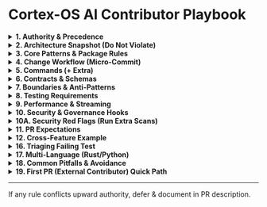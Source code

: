 # Cortex-OS AI Contributor Playbook

<details><summary><strong>1. Authority & Precedence</strong></summary>

1. `.cortex/rules/RULES_OF_AI.md`
2. `AGENTS.md`
3. This file
4. `.github/instructions/*`
5. Package READMEs / docs.

</details>

<details><summary><strong>2. Architecture Snapshot (Do Not Violate)</strong></summary>

- Runtime orchestrator: `apps/cortex-os/` mounts feature packages via DI.
- Feature packages under `apps/cortex-os/packages/` only (no sibling cross-imports).
- Shared services: `packages/` (`a2a`, `mcp`, `memories`, `orchestration`, `rag`, `simlab`).
- Contracts: `libs/typescript/contracts`; utilities: `libs/typescript/utils`.
- Communication: A2A events or MCP tools. No reach‑through imports.
- Contract-first before cross-boundary changes.

</details>

<details><summary><strong>3. Core Patterns & Package Rules</strong></summary>

- Cross-feature: publish CloudEvents via bus (`packages/a2a`).
- External API/tool: extend MCP (`packages/mcp`).
- Memory/state: use `packages/memories` service interface.
- Orchestration: events + handlers in `packages/orchestration`.

<strong>3A. New Package vs Extend</strong>
Create NEW only if: new domain language, independent lifecycle, event-centric integration, size pressure (>~800 LoC risk). Otherwise extend.
Reject if: <3 files, single consumer, thin façade.

<strong>3B. Feature Layout</strong>
```
apps/cortex-os/packages/<feature>/
  src/
    domain/  # Pure logic
    app/     # Use-cases
    infra/   # Adapters
    index.ts
  __tests__/
  README.md
```
Rules: domain !-> infra; `app` mediates; re-export only via `index.ts`.

</details>

<details><summary><strong>4. Change Workflow (Micro-Commit)</strong></summary>
1. Write failing test
2. Minimal code
3. Green -> refactor
4. Conventional Commit (`feat(a2a): ...`)
</details>

<details><summary><strong>5. Commands (+ Extra)</strong></summary>
Core: `pnpm install` | `pnpm dev` | `pnpm build` | `pnpm test` | `pnpm test:integration` | `pnpm test:coverage` | `pnpm pw:test`
Governance: `pnpm ci:governance` | `pnpm structure:validate` | `pnpm security:scan:diff`
Extra: `pnpm readiness:check` | `pnpm lint:all` | `pnpm security:scan` | `pnpm security:scan:all` | `pnpm nx graph` | `pnpm security:scan:baseline`
Python: `uv sync && uv run pytest`
</details>

<details><summary><strong>6. Contracts & Schemas</strong></summary>
Update AsyncAPI & Zod; add validation test (`contracts/tests/`); new fields optional unless version bump; never duplicate types.
</details>

<details><summary><strong>7. Boundaries & Anti-Patterns</strong></summary>
No sibling imports; no bus bypass; no import-time side-effects; validate external responses; no secrets in tracked `.env`.
</details>

<details><summary><strong>8. Testing Requirements</strong></summary>
Positive + edge test; cross-boundary => contract + feature test; maintain coverage; deterministic seeds.
</details>

<details><summary><strong>9. Performance & Streaming</strong></summary>
Async & cancellable; avoid unbounded memory; use streaming modes (see matrix below).

<strong>Streaming Modes Matrix</strong>
| Mode | Effect | Overrides | Use |
|------|--------|-----------|-----|
| default | token deltas | fallback | interactive |
| `--aggregate` | final only | default/env | logs/scripts |
| `--no-aggregate` | force deltas | aggregate | live progress |
| `--json` / `--stream-json` | structured events | all | programmatic |
Precedence: CLI > env (`CORTEX_STREAM_MODE`) > config > internal.
</details>

<details><summary><strong>10. Security & Governance Hooks</strong></summary>
`pnpm lint && pnpm test`; risk surfaces -> `pnpm security:scan:diff`; boundary refactor -> `pnpm structure:validate` + `pnpm nx graph`.
</details>

<details><summary><strong>10A. Security Red Flags (Run Extra Scans)</strong></summary>
Trigger `pnpm security:scan:diff` + consider manual review when:
1. Network surface change (new fetch/http client, widened CORS, added socket/WS endpoint).
2. Dynamic code or shell execution introduced (`eval`, `Function`, child process spawning, template execution).
3. Persistence schema or serialization logic modified (possible injection / deserialization risk).
4. Secrets or credential handling touched (token parsing, auth headers, key rotation logic).
5. External API integration added/updated without existing Zod validation layer.
If ≥2 occur in one PR, add a short SECURITY NOTES block in description.
</details>

<details><summary><strong>11. PR Expectations</strong></summary>
Include test plan; avoid CI/license/global config edits; keep diffs small/chunked.
</details>

<details><summary><strong>12. Cross-Feature Example</strong></summary>
```ts
await bus.publish(createEnvelope({
  type: 'task.created',
  source: 'urn:cortex:feature-a',
  data: { taskId, priority: 'high' }
}));

bus.bind([{ type: 'task.created', handle: onTaskCreated }]);
```
</details>

<details><summary><strong>13. When Unsure</strong></summary>
Add TODO + smallest safe abstraction; never guess a contract.
</details>

<details><summary><strong>14. Refactor Playbook</strong></summary>
1. Map consumers (`pnpm nx graph`)
2. Characterization tests
3. Add new path in parallel
4. Migrate one consumer at a time
5. `pnpm structure:validate` + `pnpm security:scan:diff`
6. Remove old after zero refs
7. Version + backward-compat test if schema changed
Anti-pattern: big-bang rename.
</details>

<details><summary><strong>15. Minimal Event Checklist</strong></summary>
Name (past-tense / lifecycle); envelope core fields; lean data shape; add schema (AsyncAPI + Zod); round-trip + handler tests; optional new fields; propagate `traceparent`; add `correlation_id` if workflow; link in README.
</details>

<details><summary><strong>15A. New Event JSON Template</strong></summary>
Minimal illustrative envelope (include only needed optional fields):

```jsonc
{
  "specversion": "1.0",
  "type": "task.created",          // lifecycle or domain event
  "source": "urn:cortex:tasks",    // producing feature URN
  "id": "uuid-v4-or-ulid",         // globally unique
  "time": "2025-09-06T12:34:56Z",  // RFC3339
  "traceparent": "00-<traceId>-<spanId>-01", // propagate if part of flow
  "correlation_id": "req-123",     // if request/response or workflow
  "data": {
    "taskId": "task-789",
    "priority": "high",
    "requestedBy": "user-42"
  }
}
```
Implementation Steps:
1. Add Zod schema in `libs/typescript/contracts/<domain>/events.ts`.
2. Register / extend AsyncAPI or CloudEvents schema under `contracts/`.
3. Add contract test: validate sample -> round trip via create/parse.
4. Add producing handler test + (if needed) consuming feature test.
5. Document in producing package README (Events section).
</details>

<details><summary><strong>16. Triaging Failing Test</strong></summary>
1. Narrow scope (`pnpm test --filter <pkg>`)
2. Inspect schemas in `libs/typescript/contracts`
3. Add `DEBUG=cortex:*` for trace
4. Log envelope diff temporarily
5. Create minimal reproduction test
6. Fix -> ensure green -> remove debug
Quick cmds:
```bash
pnpm test --filter a2a
pnpm test:coverage --filter orchestration
pnpm structure:validate
```
</details>

<details><summary><strong>17. Multi-Language (Rust/Python)</strong></summary>
Rust via CLI artifacts only; Python via MCP/CLI bridge; exchange JSON validated by Zod or file artifacts in `data/`; new capability: schema -> adapter -> round-trip test.
</details>

<details><summary><strong>18. Common Pitfalls & Avoidance</strong></summary>
- Deep Import Reach-Through: Importing `../otherFeature/infra/*` — use event or contract instead.
- Duplicate Schema Types: Re-declaring inline instead of importing from `libs/typescript/contracts`.
- Missing Optional Defaults: Adding optional field but not handling `undefined` in consumer (add safe fallback or default assignment).
- Premature Package Split: Creating new package for 1–2 files; extend existing until clear boundary emerges.
- Big-Bang Refactor: Deleting old path before consumer migration; follow Refactor Playbook.
- Unbounded Accumulation: Collecting full model output in array while also streaming; choose aggregate or stream pattern.
- Skipped Contract Test: Changing event shape without updating `contracts/tests/` -> hidden runtime break.
- Silent External API Drift: No Zod validation wrapper -> downstream handlers crash unpredictably.
</details>

<details><summary><strong>19. First PR (External Contributor) Quick Path</strong></summary>
1. Fork & clone; run `./scripts/dev-setup.sh` (or `--minimal`).
2. Pick a small issue (docs, test gap, minor fix). Avoid cross-boundary refactors initially.
3. Create branch: `feat/<short-descriptor>` (Conventional Commit style for first commit later).
4. Add/adjust failing test FIRST; confirm it fails.
5. Implement minimal fix/feature; keep changes < ~200 lines diff.
6. Run: `pnpm lint && pnpm test && pnpm structure:validate && pnpm security:scan:diff`.
7. Update README or relevant package docs if behavior changed.
8. Commit with Conventional Commit: `feat(xyz): short summary` (one focused commit preferred).
9. Open PR including: purpose, test plan (commands + outcome), risk notes, any follow-up TODOs.
10. Respond to review by amending new commits (avoid force push unless instructed).
Signal quality: green tests, no boundary violations, clear test plan, smallest viable change.
</details>

---
If any rule conflicts upward authority, defer & document in PR description.
